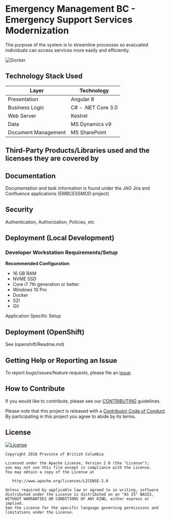 # Emergency Management BC - Emergency Support Services Modernization
The purpose of the system is to streamline processes so evacuated individuals can access services more easily and efficiently. 

![Docker](https://github.com/ytqsl/embc-ess-mod/workflows/Docker/badge.svg)

## Technology Stack Used
| Layer   | Technology | 
| ------- | ------------ |
| Presentation | Angular 8 |
| Business Logic | C# - .NET Core 3.0 |
| Web Server | Kestrel |
| Data    | MS Dynamics v9|
| Document Management    | MS SharePoint |   


## Third-Party Products/Libraries used and the licenses they are covered by

## Documentation

Documentation and task information is found under the JAG Jira and Confluence applications (EMBCESSMOD project)

## Security

Authentication, Authorization, Policies, etc


## Deployment (Local Development)

### Developer Workstation Requirements/Setup
**Recommended Configuration**
- 16 GB RAM
- NVME SSD
- Core i7 7th generation or better
- Windows 10 Pro
- Docker
- S2I
- Git 

Application Specific Setup

## Deployment (OpenShift)

See (openshift/Readme.md)

## Getting Help or Reporting an Issue

To report bugs/issues/feature requests, please file an [issue](../../issues).

## How to Contribute

If you would like to contribute, please see our [CONTRIBUTING](./CONTRIBUTING.md) guidelines.

Please note that this project is released with a [Contributor Code of Conduct](./CODE_OF_CONDUCT.md). By participating in this project you agree to abide by its terms.

## License

[![License](https://img.shields.io/badge/License-Apache%202.0-blue.svg)](LICENSE)

    Copyright 2018 Province of British Columbia

    Licensed under the Apache License, Version 2.0 (the "License");
    you may not use this file except in compliance with the License.
    You may obtain a copy of the License at

       http://www.apache.org/licenses/LICENSE-2.0

    Unless required by applicable law or agreed to in writing, software
    distributed under the License is distributed on an "AS IS" BASIS,
    WITHOUT WARRANTIES OR CONDITIONS OF ANY KIND, either express or implied.
    See the License for the specific language governing permissions and
    limitations under the License.
